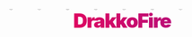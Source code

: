 <svg fill="none" viewBox="0 0 800 100" width="800" height="100" xmlns="http://www.w3.org/2000/svg">
    <foreignObject width="100%" height="100%">
        <div xmlns="http://www.w3.org/1999/xhtml">
            <style>
                @keyframes gradientText {
                    0% {
                        background-position: 0 50%;
                    }
                    50% {
                        background-position: 100% 50%;
                    }
                    100% {
                        background-position: 0 50%;
                    }
                }
                .snowflake {
                    color: #fff;
                    font-size: 1em;
                    font-family: Arial;
                    text-shadow: 0 0 1px #000;
                }
                h1 {
                    font-family: 'Inter', -apple-system, BlinkMacSystemFont, 'Segoe UI', 'Roboto', 'Oxygen', 'Ubuntu', 'Cantarell', 'Fira Sans', 'Droid Sans', 'Helvetica Neue', sans-serif;
                    margin: 0;
                    font-size: 4em;
                    font-weight: 900;
                    letter-spacing: -0.05em;
                    text-align: center;
                    background: -webkit-linear-gradient(right,#3828ca,#ff004c);
                    background: linear-gradient(270deg,#3828ca 0,#ff004c);
                    background-size: 200%;
                    background-clip: text;
                    -webkit-background-clip: text;
                    -webkit-text-fill-color: transparent;
                    -webkit-animation: gradientText 3s ease infinite;
                    animation: gradientText 3s ease infinite;
                }
                @-webkit-keyframes snowflakes-fall {
                    0% {
                        top: -10%
                    }
                    100% {
                        top: 100%
                    }
                }
                @-webkit-keyframes snowflakes-shake {
                    0% {
                        -webkit-transform: translateX(0px);
                        transform: translateX(0px)
                    }
                    50% {
                        -webkit-transform: translateX(80px);
                        transform: translateX(80px)
                    }
                    100% {
                        -webkit-transform: translateX(0px);
                        transform: translateX(0px)
                    }
                }
                @keyframes snowflakes-fall {
                    0% {
                        top: -10%
                    }
                    100% {
                        top: 100%
                    }
                }
                @keyframes snowflakes-shake {
                    0% {
                        transform: translateX(0px)
                    }
                    50% {
                        transform: translateX(80px)
                    }
                    100% {
                        transform: translateX(0px)
                    }
                }
                .snowflake {
                    position: fixed;
                    top: -10%;
                    z-index: 9999;
                    -webkit-user-select: none;
                    -moz-user-select: none;
                    -ms-user-select: none;
                    user-select: none;
                    cursor: default;
                    -webkit-animation-name: snowflakes-fall, snowflakes-shake;
                    -webkit-animation-duration: 10s, 3s;
                    -webkit-animation-timing-function: linear, ease-in-out;
                    -webkit-animation-iteration-count: infinite, infinite;
                    -webkit-animation-play-state: running, running;
                    animation-name: snowflakes-fall, snowflakes-shake;
                    animation-duration: 10s, 3s;
                    animation-timing-function: linear, ease-in-out;
                    animation-iteration-count: infinite, infinite;
                    animation-play-state: running, running
                }
                .snowflake:nth-of-type(0) {
                    left: 1%;
                    -webkit-animation-delay: 0s, 0s;
                    animation-delay: 0s, 0s
                }
                .snowflake:nth-of-type(1) {
                    left: 10%;
                    -webkit-animation-delay: 1s, 1s;
                    animation-delay: 1s, 1s
                }
                .snowflake:nth-of-type(2) {
                    left: 20%;
                    -webkit-animation-delay: 6s, 0.5s;
                    animation-delay: 6s, 0.5s
                }
                .snowflake:nth-of-type(3) {
                    left: 30%;
                    -webkit-animation-delay: 4s, 2s;
                    animation-delay: 4s, 2s
                }
                .snowflake:nth-of-type(4) {
                    left: 40%;
                    -webkit-animation-delay: 2s, 2s;
                    animation-delay: 2s, 2s
                }
                .snowflake:nth-of-type(5) {
                    left: 50%;
                    -webkit-animation-delay: 8s, 3s;
                    animation-delay: 8s, 3s
                }
                .snowflake:nth-of-type(6) {
                    left: 60%;
                    -webkit-animation-delay: 6s, 2s;
                    animation-delay: 6s, 2s
                }
                .snowflake:nth-of-type(7) {
                    left: 70%;
                    -webkit-animation-delay: 2.5s, 1s;
                    animation-delay: 2.5s, 1s
                }
                .snowflake:nth-of-type(8) {
                    left: 80%;
                    -webkit-animation-delay: 1s, 0s;
                    animation-delay: 1s, 0s
                }
                .snowflake:nth-of-type(9) {
                    left: 90%;
                    -webkit-animation-delay: 3s, 1.5s;
                    animation-delay: 3s, 1.5s
                }
            </style>
            <h1>DrakkoFire</h1>
            <div xmlns="http://www.w3.org/1999/xhtml" class="snowflake">❅</div>
            <div xmlns="http://www.w3.org/1999/xhtml" class="snowflake">❅</div>
            <div xmlns="http://www.w3.org/1999/xhtml" class="snowflake">❅</div>
            <div xmlns="http://www.w3.org/1999/xhtml" class="snowflake">❅</div>
            <div xmlns="http://www.w3.org/1999/xhtml" class="snowflake">❅</div>
            <div xmlns="http://www.w3.org/1999/xhtml" class="snowflake">❅</div>
            <div xmlns="http://www.w3.org/1999/xhtml" class="snowflake">❅</div>
        </div>
    </foreignObject>
</svg>
